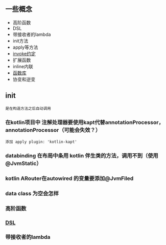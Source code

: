 ## 一些概念
* 高阶函数
* DSL
* 带接收者的lambda
* init方法
* apply等方法
* [invoke约定](https://www.jianshu.com/p/e802954a0695)
* 扩展函数
* inline内联
* [函数库](https://github.com/JetBrains/kotlin/blob/master/libraries/stdlib/src/kotlin/util/Standard.kt)
* 协变和逆变

## init
    是在构造方法之后自动调用

### 在kotlin项目中 注解处理器要使用kapt代替annotationProcessor，annotationProcessor（可能会失效？）
    添加 apply plugin: 'kotlin-kapt'
### databinding 在布局中条用 kotlin 伴生类的方法，调用不到（使用@JvmStatic）

### kotlin   ARouter在autowired 的变量要添加@JvmFiled  
### data class 为空会怎样  
### 高阶函数
### [DSL](https://www.jianshu.com/p/e802954a0695)  
### 带接收者的lambda